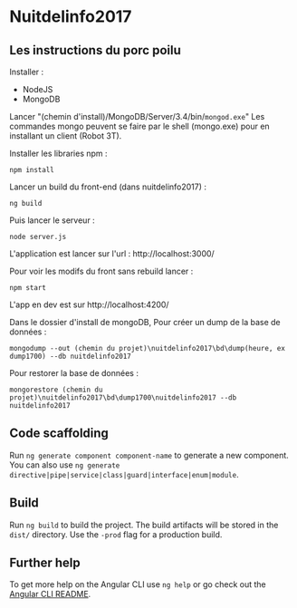 # Nuitdelinfo2017

## Les instructions du porc poilu

Installer :
* NodeJS
* MongoDB

Lancer "(chemin d'install)/MongoDB/Server/3.4/bin/`mongod.exe`" 
Les commandes mongo peuvent se faire par le shell (mongo.exe) pour en installant un client (Robot 3T).

Installer les libraries npm : 
```
npm install
```

Lancer un build du front-end (dans nuitdelinfo2017) : 
```
ng build
```

Puis lancer le serveur : 
```
node server.js
```

L'application est lancer sur l'url :
 http://localhost:3000/

Pour voir les modifs du front sans rebuild lancer : 
```
npm start
```
L'app en dev est sur http://localhost:4200/

Dans le dossier d'install de mongoDB, 
Pour créer un dump de la base de données :
```
mongodump --out (chemin du projet)\nuitdelinfo2017\bd\dump(heure, ex dump1700) --db nuitdelinfo2017
``` 

Pour restorer la base de données :
```
mongorestore (chemin du projet)\nuitdelinfo2017\bd\dump1700\nuitdelinfo2017 --db nuitdelinfo2017
```


## Code scaffolding

Run `ng generate component component-name` to generate a new component. You can also use `ng generate directive|pipe|service|class|guard|interface|enum|module`.

## Build

Run `ng build` to build the project. The build artifacts will be stored in the `dist/` directory. Use the `-prod` flag for a production build.


## Further help

To get more help on the Angular CLI use `ng help` or go check out the [Angular CLI README](https://github.com/angular/angular-cli/blob/master/README.md).
